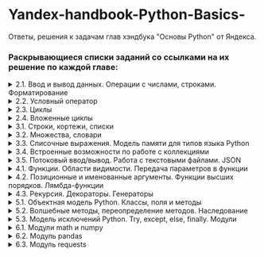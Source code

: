 # Yandex-handbook-Python-Basics-
Ответы, решения к задачам глав хэндбука "Основы Python" от Яндекса.

### Раскрывающиеся списки заданий со ссылками на их решение по каждой главе:
<details>
  <summary>2.1. Ввод и вывод данных. Операции с числами, строками. Форматирование</summary>
  
[Решения 2.1] Yandex-handbook-Python-Basics/2.1.md
  ```
A. Привет, Яндекс!
B. Привет, всем!
C. Излишняя автоматизация
D. Сдача
E. Магазин
F. Чек
G. Делу — время, потехе — час
H. Наказание
I. Деловая колбаса
J. Детский сад — штаны на лямках
K. Автоматизация игры
L. Интересное сложение
M. Дед Мороз и конфеты
N. Шарики и ручки
O. В ожидании доставки
P. Доставка
Q. Ошибка кассового аппарата
R. Сдача 10
S. Украшение чека
T. Мухи отдельно, котлеты отдельно
  ```
</details>
<details>
  <summary>2.2.
Условный оператор</summary>
  
[Решения 2.2](https://github.com/)
  
  ```
A. Просто здравствуй, просто как дела
B. Кто быстрее?
C. Кто быстрее на этот раз?
D. Список победителей
E. Яблоки
F. Сила прокрастинации
G. А роза упала на лапу Азора
H. Зайка — 1
I. Первому игроку приготовиться
J. Лучшая защита — шифрование
K. Красота спасёт мир
L. Музыкальный инструмент
M. Властелин Чисел: Братство общей цифры
N. Властелин Чисел: Две Башни
O. Властелин Чисел: Возвращение Цезаря
P. Легенды велогонок возвращаются: кто быстрее?
Q. Корень зла
R. Территория зла
S. Автоматизация безопасности
T. Зайка — 2
  ```
</details>
<details>
  <summary>2.3.
Циклы</summary>

[Решения 2.3](https://github.com/)
  ```
A. Раз, два, три! Ёлочка, гори!
B. Зайка — 3
C. Считалочка
D. Считалочка 2.0
E. Внимание! Акция!
F. НОД
G. НОК
H. Излишняя автоматизация 2.0
I. Факториал
J. Маршрут построен
K. Цифровая сумма
L. Сильная цифра
M. Первому игроку приготовиться 2.0
N. Простая задача
O. Зайка - 4
P. А роза упала на лапу Азора 2.0
Q. Чётная чистота
R. Простая задача 2.0
S. Игра в «Угадайку»
T. Хайпанём немножечко!  
  ```
</details>
<details>
  <summary>2.4.
Вложенные циклы</summary>
  
[Решения 2.4](https://github.com/)  
  ```
A. Таблица умножения
B. Не таблица умножения
C. Новогоднее настроение
D. Суммарная сумма
E. Зайка — 5
F. НОД 2.0
G. На старт! Внимание! Марш!
H. Максимальная сумма
I. Большое число
J. Мы делили апельсин
K. Простая задача 3.0
L. Числовой прямоугольник
M. Числовой прямоугольник 2.0
N. Числовая змейка
O. Числовая змейка 2.0
P. Редизайн таблицы умножения
Q. А роза упала на лапу Азора 3.0
R. Новогоднее настроение 2.0
S. Числовой квадрат
T. Математическая выгода
  ```
</details>
<details>
  <summary>3.1.
Строки, кортежи, списки</summary>

[Решения 3.1](https://github.com/)
  ```
A. Азбука
B. Кручу-верчу
C. Анонс новости
D. Очистка данных
E. А роза упала на лапу Азора 4.0
F. Зайка — 6
G. А и Б сидели на трубе
H. Зайка — 7
I. Без комментариев
J. Частотный анализ на минималках
K. Найдётся всё
L. Меню питания
M. Массовое возведение в степень
N. Массовое возведение в степень 2.0
O. НОД 3.0
P. Анонс новости 2.0
Q. А роза упала на лапу Азора 5.0
R. RLE
S. Польский калькулятор
T. Польский калькулятор — 2
  ```
</details>
<details>
  <summary>3.2.
Множества, словари</summary>

[Решения 3.2](https://github.com/)
  ```
A. Символическая выжимка
B. Символическая разница
C. Зайка — 8
D. Кашееды
E. Кашееды — 2
F. Кашееды — 3
G. Азбука Морзе
H. Кашееды — 4
I. Зайка — 9
J. Транслитерация
K. Однофамильцы
L. Однофамильцы — 2
M. Дайте чего-нибудь новенького!
N. Это будет шедевр!
O. Двоичная статистика!
P. Зайка — 10
Q. Друзья друзей
R. Карта сокровищ
S. Частная собственность
T. Простая задача 4.0
  ```
</details>
<details>
  <summary>3.3.
Списочные выражения. Модель памяти для типов языка Python</summary>

[Решения 3.3](https://github.com)
  ```
A. Список квадратов
B. Таблица умножения 2.0
C. Длины всех слов
D. Множество нечетных чисел
E. Множество всех полных квадратов
F. Буквенная статистика
G. Делители
H. Аббревиатура
I. Преобразование в строку
J. RLE наоборот
  ```
</details>
<details>
  <summary>3.4.
Встроенные возможности по работе с коллекциями</summary>

[Решения 3.4](https://github.com/)
  ```
A. Автоматизация списка
B. Сборы на прогулку
C. Рациональная считалочка
D. Словарная ёлка
E. Список покупок
F. Колода карт
G. Игровая сетка
H. Меню питания 2.0
I. Таблица умножения 3.0
J. Мы делили апельсин 2.0
K. Числовой прямоугольник 3.0
L. Список покупок 2.0
M. Расстановка спортсменов
N. Спортивные гадания
O. Список покупок 3.0
P. Расклад таков...
Q. А есть ещё варианты?
R. Таблица истинности
S. Таблица истинности 2
T. Таблицы истинности 3 (Таблица истинности 3)
  ```
</details>
<details>
  <summary>3.5.
Потоковый ввод/вывод. Работа с текстовыми файлами. JSON</summary>

[Решения 3.5](https://github.com/)
  ```
A. A+B+...
B. Средний рост
C. Без комментариев 2.0
D. Найдётся всё 2.0
E. А роза упала на лапу Азора 6.0
F. Транслитерация 2.0
G. Файловая статистика
H. Файловая разница
I. Файловая чистка
J. Хвост
K. Файловая статистика 2.0
L. Разделяй и властвуй
M. Обновление данных
N. Слияние данных
O. Поставь себя на моё место
P. Найдётся всё 3.0
Q. Прятки
R. Сколько вешать в байтах?
S. Это будет наш секрет
T. Файловая сумма
  ```
</details>
<details>
  <summary>4.1.
Функции. Области видимости. Передача параметров в функции</summary>

[Решения 4.1](https://github.com/)
  ```
A. Функциональное приветствие
B. Функциональный НОД
C. Длина числа
D. Имя of the month
E. Числовая строка
F. Модернизация системы вывода
G. Шахматный «обед»
H. А роза упала на лапу Азора 7.0
I. Простая задача 5.0
J. Слияние
  ```
</details>
<details>
  <summary>4.2.
Позиционные и именованные аргументы. Функции высших порядков. Лямбда-функции</summary>

[Решения 4.2](https://github.com/)
  ```
A. Генератор списков
B. Генератор матриц
C. Функциональный нод 2.0
D. Имя of the month 2.0
E. Подготовка данных
F. Кофейня
G. В эфире рубрика «Эксперименты»
H. Длинная сортировка
I. Чётная фильтрация
J. Ключевой секрет
  ```
</details>
<details>
  <summary>4.3.
Рекурсия. Декораторы. Генераторы</summary>

[Решения 4.3](https://github.com/)
  ```
A. Рекурсивный сумматор
B. Рекурсивный сумматор цифр
C. Многочлен N-ой степени
D. Декор результата
E. Накопление результата
F. Сортировка слиянием
G. Однотипность не порок
H. Генератор Фибоначчи
I. Циклический генератор
J. "Выпрямление" списка
  ```
</details>
<details>
  <summary>5.1.
Объектная модель Python. Классы, поля и методы</summary>

[Решения 5.1](https://github.com/)
  ```
A. Классная точка
B. Классная точка 2.0
C. Не нажимай красную кнопку!
D. Работа не волк
E. Классный прямоугольник
F. Классный прямоугольник 2.0
G. Классный прямоугольник 3.0
H. Шашки
I. Очередь
J. Стек
  ```
</details>
<details>
  <summary>5.2.
Волшебные методы, переопределение методов. Наследование</summary>

[Решения 5.2](https://github.com)
  ```
A. Классная точка 3.0
B. Классная точка 4.0
C. Классная точка 5.0
D. Дроби v0.1
E. Дроби v0.2
F. Дроби v0.3
G. Дроби v0.4
H. Дроби v0.5
I. Дроби v0.6 
J. Дроби v0.7
  ```
</details>
<details>
  <summary>5.3.
Модель исключений Python. Try, except, else, finally. Модули</summary>
  
[Решения 5.3](https://github.com/)
  ```
A. Обработка ошибок
C. Ломать — не строить 2
D. Контроль параметров
E. Слияние с проверкой
F. Корень зла 2
G. Валидация имени
H. Валидация имени пользователя
I. Валидация пользователя
J. Валидация пароля
  ```
</details>
<details>
  <summary>6.1.
Модули math и numpy</summary>

[Решения 6.1](https://github.com/)
  ```
A. Математика — круто, но это не точно
B. Потоковый НОД
C. Есть варианты?
D. Среднее не арифметическое
E. Шаг навстречу
F. Матрица умножения
G. Шахматная подготовка
H. Числовая змейка 3.0
I. Вращение
J. Лесенка
  ```
</details>
<details>
  <summary>6.2.
Модуль pandas</summary>

[Решения 6.2](https://github.com)
  ```
A. Длины всех слов - 2
B. Длины всех слов по чётности
C. Чек - 2
D. Акция
E. Длинные слова
F. Отчёт успеваемости
G. Отчёт неуспеваемости
H. Обновление журнала
I. Бесконечный морской бой
J. Экстремум функции
  ```
</details>
<details>
  <summary>6.3.
Модуль requests</summary>

[Решения 6.3](https://github.com)
  ```
A. Проверка системы
B. Суммирование ответов
C. Суммирование ответов 2
D. Конкретное значение
E. Суммирование ответов 3
F. Список пользователей
G. Рассылка сообщений
H. Регистрация нового пользователя
I. Изменение данных
J. Удаление данных
  ```
</details>
